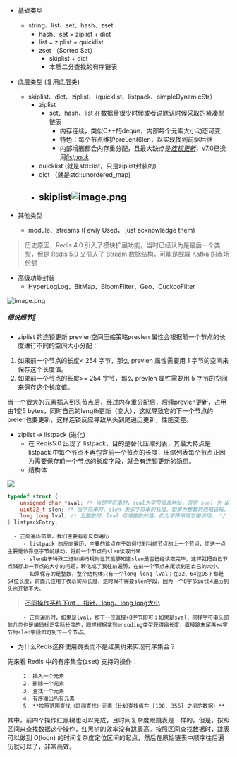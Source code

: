- 基础类型
   - string、list、set、hash、zset
      - hash、set = ziplist + dict
      - list = ziplist + quicklist
      - zset （Sorted Set）
         - skiplist + dict
         - 本质二分查找的有序链表
- 底层类型 (复用底层类)
   - skiplist、dict、ziplist、（quicklist、listpack、simpleDynamicStr）
      - ziplist
         - set、hash、list 在数据量很少时候或者说默认时候采取的紧凑型链表
            - 内存连续，类似C++的deque，内部每个元素大小动态可变
            - 特色：每个节点维护preLen和len，以实现找到前驱后继
            - 内部增删都会内存重分配，且最大缺点是[_连锁更新_](#oO41M)，v7.0已换用[_listpack_](#oO41M)
      - quicklist (就是std::list，只是ziplist封装的)
      - dict （就是std::unordered_map)
      - skiplist![image.png](https://cdn.nlark.com/yuque/0/2023/png/26575180/1692345865970-f9b3827f-87ed-4d33-a256-cae00034ed54.png#averageHue=%23313840&clientId=u7dc1b5b2-7309-4&from=paste&id=ud74a0fe0&originHeight=171&originWidth=1307&originalType=url&ratio=2.4000000953674316&rotation=0&showTitle=false&size=21526&status=done&style=none&taskId=uc0bf966a-877a-4ec7-a5d3-70b760206c4&title=)
         - 

- 其他类型
   - module、streams (Fewly Used， just acknowledge them)
> 历史原因，Redis 4.0 引入了模块扩展功能，当时已经认为是最后一个类型，但是 Redis 5.0 又引入了 Stream 数据结构，可能是觊觎 Kafka 的市场份额

- 高级功能封装
   - HyperLogLog、BitMap、BloomFilter、Geo、CuckooFilter

![image.png](https://cdn.nlark.com/yuque/0/2023/png/26575180/1692340739159-a64661a1-27c0-4915-9cde-8108766e7deb.png#averageHue=%23fafafa&clientId=ub8b4fd24-954c-4&from=paste&height=170&id=UxhXA&originHeight=374&originWidth=547&originalType=url&ratio=2.4000000953674316&rotation=0&showTitle=false&size=100303&status=done&style=none&taskId=uf2f06cb6-a568-46c5-83e3-837a819eb9a&title=&width=247.97393798828125)
##### 细说细节🤠

   - ziplist 的连锁更新
prevlen空间压缩策略prevlen 属性会根据前一个节点的长度进行不同的空间大小分配：

1. 如果前一个节点的长度< 254 字节，那么 prevlen 属性需要用 1 字节的空间来保存这个长度值。
2. 如果前一个节点的长度>= 254 字节，那么 prevlen 属性需要用 5 字节的空间来保存这个长度值。

当一个很大的元素插入到头节点后，经过内存重分配后，后续prevlen更新，占用由1变5 bytes，同时自己的length更新（变大），这就导致它的下一个节点的prelen也要更新，这样连锁反应导致从头到尾遍历更新，性能变差。

   - ziplist -> listpack (进化)
      - 在 Redis5.0 出现了 listpack，目的是替代压缩列表，其最大特点是 listpack 中每个节点不再包含前一个节点的长度，压缩列表每个节点正因为需要保存前一个节点的长度字段，就会有连锁更新的隐患。
      - 结构体

![](https://cdn.nlark.com/yuque/0/2023/png/26575180/1692343843903-6c0c66ef-1f6d-4073-ba62-c0da747bc9be.png#averageHue=%23f9ece4&clientId=ue2bc5608-f8d4-4&from=paste&height=119&id=ued3e83a9&originHeight=364&originWidth=1512&originalType=url&ratio=2.4000000953674316&rotation=0&showTitle=false&status=done&style=none&taskId=u06816857-434f-4c7c-a588-085014fe26c&title=&width=495.41925048828125)
```cpp
typedef struct {
	unsigned char *sval; /* 当是字符串时，sval为字符串首地址，否则 sval 为 NULL。 */
	uint32_t slen; /* 当字符串时，slen 表示字符串的长度。如果为整数则忽略该段。 */
	long long lval; /* 当整数时，lval 存储整数的值。如为字符串则忽略该段。 */
} listpackEntry;
```

      - 正向遍历简单，我们主要看看反向遍历
         - listpack 的反向遍历，主要的难点在于如何找到当前节点的上一个节点，而这一点主要是依靠逐字节前移动，将前一个节点的slen读取出来
         - slen由于特殊二进制编码规则让其能够知道slen是否已经读取完毕，这样就把自己节点储存上一节点的大小的问题，转化成了我往前遍历，在前一个节点末尾读到它自己的大小。
         - 如果保存的是整数，整个结构体只有一个long long lval；在32、64位OS下都是64位长度，前面几位用于表示实际长度，这时候不需要slen字段，因为一个8字节int64遍历到头也开销不大。
> [不同操作系统下int 、指针、long、long long大小](https://www.yuque.com/u26180163/zp8dwe/ughz0r21lkegq2u4?view=doc_embed)

         - 正向遍历时，如果是lval，那下一位直接+8字节即可；如果是sval，同样字符串头部前几位也是编码标识实际长度的，同样根据拿到encoding类型获得串长度，直接跳末尾再+4字节的slen字段即可到下一个节点。
   -  为什么Redis选择使用跳表而不是红黑树来实现有序集合？

先来看 Redis 中的有序集合(zset) 支持的操作：

         1. 插入一个元素
         2. 删除一个元素
         3. 查找一个元素
         4. 有序输出所有元素
         5. **按照范围查找（区间查找）元素（比如查找值在 [100, 356] 之间的数据）**

其中，前四个操作红黑树也可以完成，且时间复杂度跟跳表是一样的。但是，按照区间来查找数据这个操作，红黑树的效率没有跳表高。按照区间查找数据时，跳表可以做到 O(logn) 的时间复杂度定位区间的起点，然后在原始链表中顺序往后遍历就可以了，非常高效。



